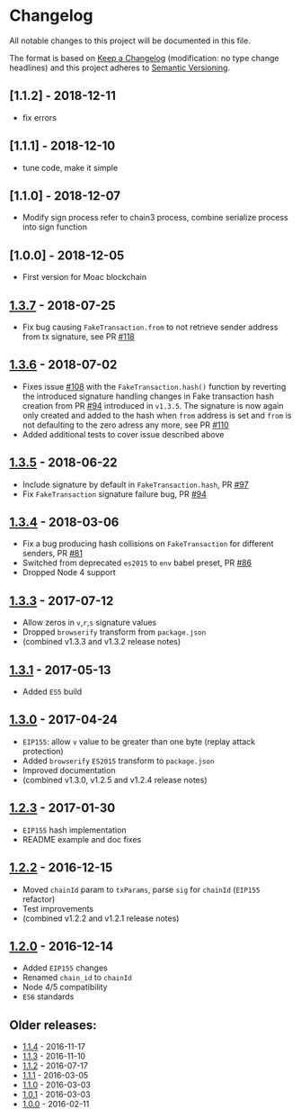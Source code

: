 # Changelog
All notable changes to this project will be documented in this file.

The format is based on [Keep a Changelog](http://keepachangelog.com/en/1.0.0/) 
(modification: no type change headlines) and this project adheres to 
[Semantic Versioning](http://semver.org/spec/v2.0.0.html).

## [1.1.2] - 2018-12-11
- fix errors

## [1.1.1] - 2018-12-10
- tune code, make it simple

## [1.1.0] - 2018-12-07
- Modify sign process refer to chain3 process, combine serialize process into sign function

## [1.0.0] - 2018-12-05
- First version for Moac blockchain


## [1.3.7] - 2018-07-25
- Fix bug causing ``FakeTransaction.from`` to not retrieve sender address from tx signature, see PR [#118](https://github.com/ethereumjs/ethereumjs-tx/pull/118)

[1.3.7]: https://github.com/ethereumjs/ethereumjs-tx/compare/v1.3.6...v1.3.7

## [1.3.6] - 2018-07-02
- Fixes issue [#108](https://github.com/ethereumjs/ethereumjs-tx/issues/108) with the ``FakeTransaction.hash()`` function by reverting the introduced signature handling changes in Fake transaction hash creation from PR [#94](https://github.com/ethereumjs/ethereumjs-tx/pull/94) introduced in ``v1.3.5``. The signature is now again only created and added to the hash when ``from`` address is set and ``from`` is not defaulting to the zero adress any more, see PR [#110](https://github.com/ethereumjs/ethereumjs-tx/pull/110)
- Added additional tests to cover issue described above

[1.3.6]: https://github.com/ethereumjs/ethereumjs-tx/compare/v1.3.5...v1.3.6

## [1.3.5] - 2018-06-22
- Include signature by default in ``FakeTransaction.hash``, PR [#97](https://github.com/ethereumjs/ethereumjs-tx/pull/97)
- Fix ``FakeTransaction`` signature failure bug, PR [#94](https://github.com/ethereumjs/ethereumjs-tx/pull/94)

[1.3.5]: https://github.com/ethereumjs/ethereumjs-tx/compare/v1.3.4...v1.3.5

## [1.3.4] - 2018-03-06
- Fix a bug producing hash collisions on ``FakeTransaction`` for different senders, PR [#81](https://github.com/ethereumjs/ethereumjs-tx/pull/81)
- Switched from deprecated ``es2015`` to ``env`` babel preset, PR [#86](https://github.com/ethereumjs/ethereumjs-tx/pull/86)
- Dropped Node 4 support

[1.3.4]: https://github.com/ethereumjs/ethereumjs-tx/compare/v1.3.3...v1.3.4

## [1.3.3] - 2017-07-12
- Allow zeros in ``v``,``r``,``s`` signature values
- Dropped ``browserify`` transform from ``package.json``
- (combined v1.3.3 and v1.3.2 release notes)

[1.3.3]: https://github.com/ethereumjs/ethereumjs-tx/compare/v1.3.1...v1.3.3

## [1.3.1] - 2017-05-13
- Added ``ES5`` build

[1.3.1]: https://github.com/ethereumjs/ethereumjs-tx/compare/v1.3.0...v1.3.1

## [1.3.0] - 2017-04-24

- ``EIP155``: allow ``v`` value to be greater than one byte (replay attack protection)
- Added ``browserify`` ``ES2015`` transform to ``package.json``
- Improved documentation
- (combined v1.3.0, v1.2.5 and v1.2.4 release notes)

[1.3.0]: https://github.com/ethereumjs/ethereumjs-tx/compare/v1.2.3...v1.3.0

## [1.2.3] - 2017-01-30
- ``EIP155`` hash implementation
- README example and doc fixes

[1.2.3]: https://github.com/ethereumjs/ethereumjs-tx/compare/v1.2.2...v1.2.3

## [1.2.2] - 2016-12-15
- Moved ``chainId`` param to ``txParams``, parse ``sig`` for ``chainId`` (``EIP155`` refactor)
- Test improvements
- (combined v1.2.2 and v1.2.1 release notes)

[1.2.2]: https://github.com/ethereumjs/ethereumjs-tx/compare/v1.2.0...v1.2.2

## [1.2.0] - 2016-12-14
- Added ``EIP155`` changes
- Renamed ``chain_id`` to ``chainId``
- Node 4/5 compatibility
- ``ES6`` standards

[1.2.0]: https://github.com/ethereumjs/ethereumjs-tx/compare/v1.1.4...v1.2.0

## Older releases:

- [1.1.4](https://github.com/ethereumjs/ethereumjs-tx/compare/v1.1.3...v1.1.4) - 2016-11-17
- [1.1.3](https://github.com/ethereumjs/ethereumjs-tx/compare/v1.1.2...v1.1.3) - 2016-11-10
- [1.1.2](https://github.com/ethereumjs/ethereumjs-tx/compare/v1.1.1...v1.1.2) - 2016-07-17
- [1.1.1](https://github.com/ethereumjs/ethereumjs-tx/compare/v1.1.0...v1.1.1) - 2016-03-05
- [1.1.0](https://github.com/ethereumjs/ethereumjs-tx/compare/v1.0.1...v1.1.0) - 2016-03-03
- [1.0.1](https://github.com/ethereumjs/ethereumjs-tx/compare/v1.0.0...v1.0.1) - 2016-03-03
- [1.0.0](https://github.com/ethereumjs/ethereumjs-tx/compare/v0.7.3...v1.0.0) - 2016-02-11
